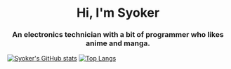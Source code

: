 <h1 align=center>Hi, I'm Syoker</h1>
<h3 align=center>An electronics technician with a bit of programmer who likes anime and manga.</h3>



[![Syoker's GitHub stats](https://github-readme-stats.vercel.app/api?username=Syoker)](https://github.com/Syoker/github-readme-stats)
[![Top Langs](https://github-readme-stats.vercel.app/api/top-langs/?username=Syoker&layout=compact)](https://github.com/Syoker/github-readme-stats)